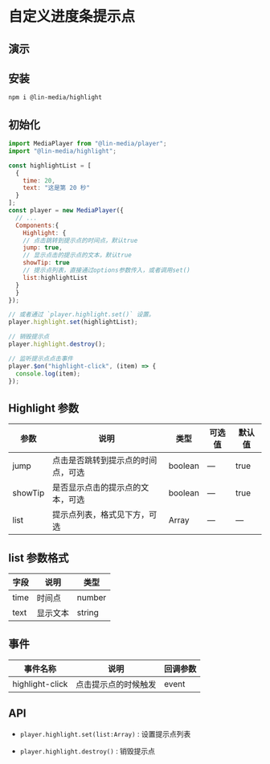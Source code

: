 # 自定义进度条提示点

## 演示

<highlight-use />

## 安装

```bash
npm i @lin-media/highlight
```

## 初始化

```javascript
import MediaPlayer from "@lin-media/player";
import "@lin-media/highlight";

const highlightList = [
  {
    time: 20,
    text: "这是第 20 秒"
  }
];
const player = new MediaPlayer({
  // ...
  Components:{
    Highlight: {
    // 点击跳转到提示点的时间点，默认true
    jump: true,
    // 显示点击的提示点的文本，默认true
    showTip: true
    // 提示点列表，直接通过options参数传入，或者调用set()
    list:highlightList
  }
  }
});

// 或者通过 `player.highlight.set()` 设置。
player.highlight.set(highlightList);

// 销毁提示点
player.highlight.destroy();

// 监听提示点点击事件
player.$on("highlight-click", (item) => {
  console.log(item);
});
```

## Highlight 参数

| 参数    | 说明                               | 类型    | 可选值 | 默认值 |
| ------- | ---------------------------------- | ------- | ------ | ------ |
| jump    | 点击是否跳转到提示点的时间点，可选 | boolean | —      | true   |
| showTip | 是否显示点击的提示点的文本，可选   | boolean | —      | true   |
| list    | 提示点列表，格式见下方，可选       | Array   | —      | —      |

## list 参数格式

| 字段 | 说明     | 类型   |
| ---- | -------- | ------ |
| time | 时间点   | number |
| text | 显示文本 | string |

## 事件

| 事件名称        | 说明                 | 回调参数 |
| --------------- | -------------------- | -------- |
| highlight-click | 点击提示点的时候触发 | event    |

## API

- `player.highlight.set(list:Array)` : 设置提示点列表

- `player.highlight.destroy()` : 销毁提示点
